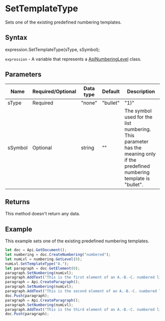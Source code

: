 # SetTemplateType

Sets one of the existing predefined numbering templates.

## Syntax

expression.SetTemplateType(sType, sSymbol);

`expression` - A variable that represents a [ApiNumberingLevel](../ApiNumberingLevel.md) class.

## Parameters

| **Name** | **Required/Optional** | **Data type** | **Default** | **Description** |
| ------------- | ------------- | ------------- | ------------- | ------------- |
| sType | Required | "none" | "bullet" | "1)" | "1." | "I." | "A." | "a)" | "a." | "i." |  | The predefined numbering template. |
| sSymbol | Optional | string | "" | The symbol used for the list numbering. This parameter has the meaning only if the predefined numbering template is "bullet". |

## Returns

This method doesn't return any data.

## Example

This example sets one of the existing predefined numbering templates.

```javascript
let doc = Api.GetDocument();
let numbering = doc.CreateNumbering("numbered");
let numLvl = numbering.GetLevel(0);
numLvl.SetTemplateType("A.");
let paragraph = doc.GetElement(0);
paragraph.SetNumbering(numLvl);
paragraph.AddText("This is the first element of an A.-B.-C. numbered list");
paragraph = Api.CreateParagraph();
paragraph.SetNumbering(numLvl);
paragraph.AddText("This is the second element of an A.-B.-C. numbered list");
doc.Push(paragraph);
paragraph = Api.CreateParagraph();
paragraph.SetNumbering(numLvl);
paragraph.AddText("This is the third element of an A.-B.-C. numbered list");
doc.Push(paragraph);
```
